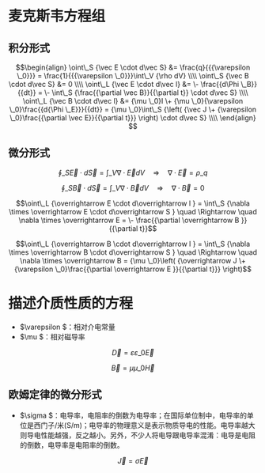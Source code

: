 # 麦克斯韦方程组

## 积分形式

$$\begin{align}
\oint\_S {\vec E \cdot d\vec S} &= \frac{q}{{{\varepsilon \_0}}} = \frac{1}{{{\varepsilon \_0}}}\int\_V {\rho dV} \\\\
\oint\_S {\vec B \cdot d\vec S} &= 0 \\\\
\oint\_L {\vec E \cdot d\vec l} &= \- \frac{{d\Phi \_B}}{{dt}} = \- \int\_S {\frac{{\partial \vec B}}{{\partial t}} \cdot d\vec S} \\\\
\oint\_L {\vec B \cdot d\vec l} &= {\mu \_0}I \+ {\mu \_0}{\varepsilon \_0}\frac{{d{\Phi \_E}}}{{dt}} = {\mu \_0}\int\_S {\left( {\vec J \+ {\varepsilon \_0}\frac{{\partial \vec E}}{{\partial t}}} \right) \cdot d\vec S} \\\\
\end{align} $$


## 微分形式

$$\oint\_S {\overrightarrow E  \cdot d\overrightarrow S }  = \int\_V {\nabla  \cdot \overrightarrow E dV}  \quad \Rightarrow \quad \nabla  \cdot \overrightarrow E  = {\rho \_q}$$

$$\oint\_S {\overrightarrow B  \cdot d\overrightarrow S }  = \int\_V {\nabla  \cdot \overrightarrow B dV}  \quad \Rightarrow \quad \nabla  \cdot \overrightarrow B  = 0$$

$$\oint\_L {\overrightarrow E  \cdot d\overrightarrow l }  = \int\_S {\nabla  \times \overrightarrow E  \cdot d\overrightarrow S }  \quad \Rightarrow \quad \nabla  \times \overrightarrow E  =  \- \frac{{\partial \overrightarrow B }}{{\partial t}}$$

$$\oint\_L {\overrightarrow B  \cdot d\overrightarrow l }  = \int\_S {\nabla  \times \overrightarrow B  \cdot d\overrightarrow S }  \quad \Rightarrow \quad \nabla  \times \overrightarrow B  = {\mu \_0}\left( {\overrightarrow J  \+ {\varepsilon \_0}\frac{{\partial \overrightarrow E }}{{\partial t}}} \right)$$




# 描述介质性质的方程

* $\varepsilon $：相对介电常量
* $\mu $：相对磁导率

$$\overrightarrow D  = \varepsilon {\varepsilon \_0}\overrightarrow E $$

$$\overrightarrow B  = \mu {\mu \_0}\overrightarrow H $$


## 欧姆定律的微分形式

* $\sigma $：电导率，电阻率的倒数为电导率；在国际单位制中，电导率的单位是西门子/米(S/m)；电导率的物理意义是表示物质导电的性能。电导率越大则导电性能越强，反之越小。另外，不少人将电导跟电导率混淆：电导是电阻的倒数，电导率是电阻率的倒数。

$$\overrightarrow J  = \sigma \overrightarrow E $$







